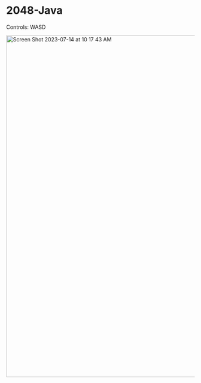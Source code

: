 # 2048-Java

Controls: WASD

<img width="912" alt="Screen Shot 2023-07-14 at 10 17 43 AM" src="https://github.com/landen5/2048-Java/assets/35053801/6eaa08d3-4cc7-4126-9bef-26bbfc711bf7">

